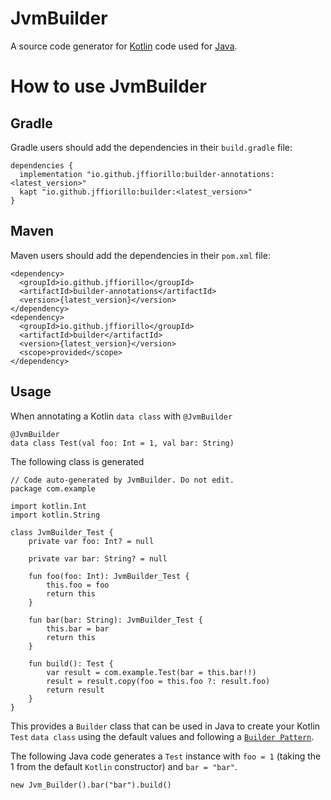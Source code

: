 # JvmBuilder
A source code generator for [Kotlin](https://kotlinlang.org/) code used for [Java](https://en.wikipedia.org/wiki/Java_(programming_language)).

# How to use JvmBuilder

## Gradle

Gradle users should add the dependencies in their `build.gradle` file:

```
dependencies {
  implementation "io.github.jffiorillo:builder-annotations:<latest_version>"
  kapt "io.github.jffiorillo:builder:<latest_version>"
}
```

## Maven

Maven users should add the dependencies in their `pom.xml` file:

```
<dependency>
  <groupId>io.github.jffiorillo</groupId>
  <artifactId>builder-annotations</artifactId>
  <version>{latest_version}</version>
</dependency>
<dependency>
  <groupId>io.github.jffiorillo</groupId>
  <artifactId>builder</artifactId>
  <version>{latest_version}</version>
  <scope>provided</scope>
</dependency>
```
## Usage

When annotating a Kotlin `data class` with `@JvmBuilder` 
``` 
@JvmBuilder
data class Test(val foo: Int = 1, val bar: String)
```

The following class is generated 
```
// Code auto-generated by JvmBuilder. Do not edit.
package com.example

import kotlin.Int
import kotlin.String

class JvmBuilder_Test {
    private var foo: Int? = null

    private var bar: String? = null

    fun foo(foo: Int): JvmBuilder_Test {
        this.foo = foo
        return this
    }

    fun bar(bar: String): JvmBuilder_Test {
        this.bar = bar
        return this
    }

    fun build(): Test {
        var result = com.example.Test(bar = this.bar!!)
        result = result.copy(foo = this.foo ?: result.foo)
        return result
    }
}
```

This provides a `Builder` class that can be used in Java to create your Kotlin `Test` `data class` using the default values and following a [`Builder Pattern`](https://en.wikipedia.org/wiki/Builder_pattern).

The following Java code generates a `Test` instance with `foo = 1` (taking the 1 from the default `Kotlin` constructor) and `bar = "bar"`.
```
new Jvm_Builder().bar("bar").build()
```
